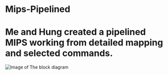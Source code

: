 # Mips-Pipelined
# Me and Hung created a pipelined MIPS working from detailed mapping and selected commands.
![Image of The block diagram](https://i.imgur.com/pllL64h.jpg)
